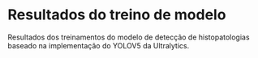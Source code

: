 # Resultados do treino de modelo

Resultados dos treinamentos do modelo de detecção de histopatologias baseado na implementação do YOLOV5 da Ultralytics.
